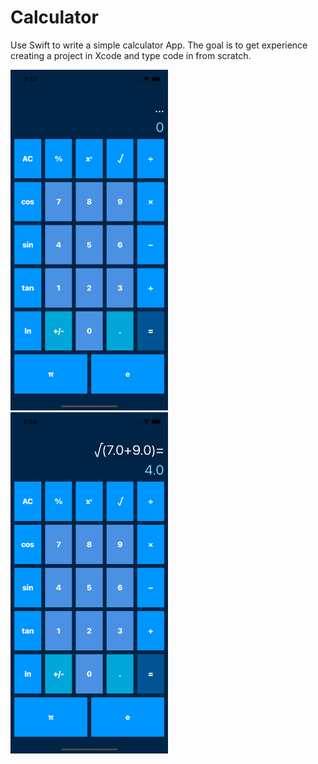 # Calculator
Use Swift to write a simple calculator App. The goal is to get experience creating a project in Xcode and type code in from scratch.

<img src="./test0.png" width="50%" height="50%">
<img src="./test1.png" width="50%" height="50%">
